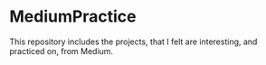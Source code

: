 # MediumPractice
This repository includes the projects, that I felt are interesting, and practiced on, from Medium.
